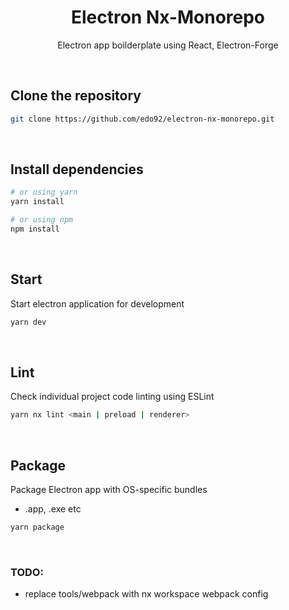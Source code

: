 <h1 style="text-align: center;">Electron Nx-Monorepo</h1>
<p style="text-align: center;">Electron app boilderplate using React, Electron-Forge</p>

<br/>

## Clone the repository

```bash
git clone https://github.com/edo92/electron-nx-monorepo.git
```

<br/>

## Install dependencies

```bash
# or using yarn
yarn install

# or using npm
npm install
```

<br />

## Start

Start electron application for development

```bash
yarn dev
```

<br />

## Lint

Check individual project code linting using ESLint

```bash
yarn nx lint <main | preload | renderer>
```

<br />

## Package

Package Electron app with OS-specific bundles

- .app, .exe etc

```bash
yarn package
```

<br />

### TODO:

- replace tools/webpack with nx workspace webpack config